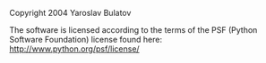 Copyright 2004 Yaroslav Bulatov

The software is licensed according to the terms of the PSF (Python Software Foundation) license found here: http://www.python.org/psf/license/